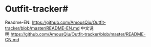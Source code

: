 # Outfit-tracker#  
Readme-EN: https://github.com/AmousQiu/Outfit-tracker/blob/master/README-EN.md
中文说明:https://github.com/AmousQiu/Outfit-tracker/blob/master/README-CN.md
